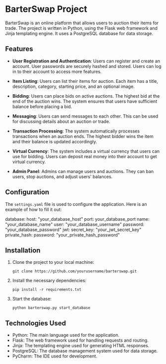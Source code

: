 # BarterSwap Project

BarterSwap is an online platform that allows users to auction their items for trade. The project is written in Python, using the Flask web framework and Jinja templating engine. It uses a PostgreSQL database for data storage.

## Features

- **User Registration and Authentication**: Users can register and create an account. User passwords are securely hashed and stored. Users can log in to their account to access more features.

- **Item Listing**: Users can list their items for auction. Each item has a title, description, category, starting price, and an optional image.

- **Bidding**: Users can place bids on active auctions. The highest bid at the end of the auction wins. The system ensures that users have sufficient balance before placing a bid.

- **Messaging**: Users can send messages to each other. This can be used for discussing details about an auction or trade.

- **Transaction Processing**: The system automatically processes transactions when an auction ends. The highest bidder wins the item and their balance is updated accordingly.

- **Virtual Currency**: The system includes a virtual currency that users can use for bidding. Users can deposit real money into their account to get virtual currency.

- **Admin Panel**: Admins can manage users and auctions. They can ban users, stop auctions, and adjust users' balances.

## Configuration

The `settings.yaml` file is used to configure the application. Here is an example of how to fill it out:

database:
    host: "your_database_host"
    port: your_database_port
    name: "your_database_name"
    user: "your_database_username"
    password: "your_database_password"
jwt:
    secret_key: "your_jwt_secret_key"
private_hash:
    password: "your_private_hash_password"

    
## Installation

1. Clone the project to your local machine:
    ```
    git clone https://github.com/yourusername/barterswap.git
    ```

2. Install the necessary dependencies:
    ```
    pip install -r requirements.txt
    ```

3. Start the database:
    ```
    python barterswap.py start_database
    ```

## Technologies Used

- Python: The main language used for the application.
- Flask: The web framework used for handling requests and routing.
- Jinja: The templating engine used for generating HTML responses.
- PostgreSQL: The database management system used for data storage.
- PyCharm: The IDE used for development.
